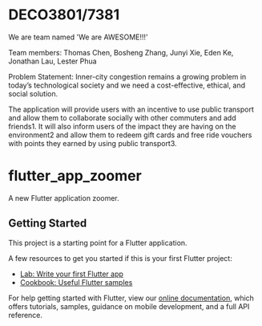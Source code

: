 # DECO3801/7381
We are team named 'We are AWESOME!!!'

Team members: Thomas Chen, Bosheng Zhang, Junyi Xie, Eden Ke, Jonathan Lau, Lester Phua

Problem Statement:
Inner-city congestion remains a growing problem in today’s technological society and we need a cost-effective, ethical, and social solution.

The application will provide users with an incentive to use public transport and allow them to collaborate socially with other commuters and add friends1. It will also inform users of the impact they are having on the environment2 and allow them to redeem gift cards and free ride vouchers with points they earned by using public transport3.


# flutter_app_zoomer

A new Flutter application zoomer.

## Getting Started

This project is a starting point for a Flutter application.

A few resources to get you started if this is your first Flutter project:

- [Lab: Write your first Flutter app](https://flutter.dev/docs/get-started/codelab)
- [Cookbook: Useful Flutter samples](https://flutter.dev/docs/cookbook)

For help getting started with Flutter, view our
[online documentation](https://flutter.dev/docs), which offers tutorials,
samples, guidance on mobile development, and a full API reference.
